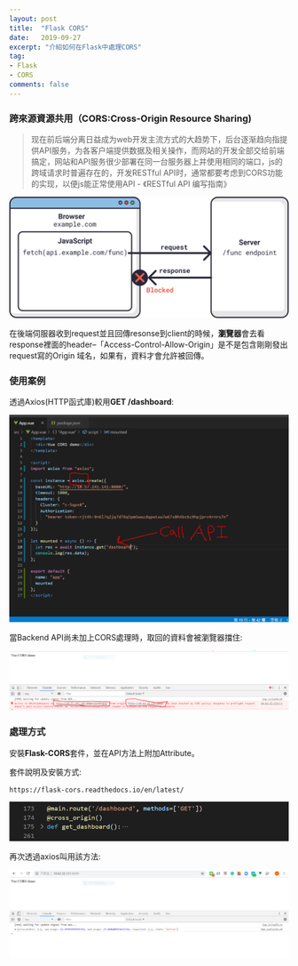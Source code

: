 ```yaml
---
layout: post
title:  "Flask CORS"
date:   2019-09-27
excerpt: "介紹如何在Flask中處理CORS"
tag:
- Flask 
- CORS
comments: false
---  
```


### 跨來源資源共用（CORS:Cross-Origin Resource Sharing)

>现在前后端分离日益成为web开发主流方式的大趋势下，后台逐渐趋向指提供API服务，为各客户端提供数据及相关操作，而网站的开发全部交给前端搞定，网站和API服务很少部署在同一台服务器上并使用相同的端口，js的跨域请求时普遍存在的，开发RESTful API时，通常都要考虑到CORS功能的实现，以便js能正常使用API - 《RESTful API 编写指南》

 ![CORS](https://github.com/kisekitw/kisekitw.github.io/blob/master/assets/img/1080927/CORS-diagram.png?raw=true)   

 在後端伺服器收到request並且回傳resonse到client的時候，**瀏覽器**會去看response裡面的header–「Access-Control-Allow-Origin」是不是包含剛剛發出request寫的Origin 域名，如果有，資料才會允許被回傳。

 ### 使用案例

 透過Axios(HTTP函式庫)較用**GET /dashboard**:   

 ![axios call](https://github.com/kisekitw/kisekitw.github.io/blob/master/assets/img/1080927/vue_call.png?raw=true)   

 當Backend API尚未加上CORS處理時，取回的資料會被瀏覽器擋住:  

 ![Block](https://github.com/kisekitw/kisekitw.github.io/blob/master/assets/img/1080927/Block.jpg?raw=true) 

 ### 處理方式   

 安裝**Flask-CORS**套件，並在API方法上附加Attribute。   

 套件說明及安裝方式:   
 ```
 https://flask-cors.readthedocs.io/en/latest/
 ```   
 ![Backend CORS](https://github.com/kisekitw/kisekitw.github.io/blob/master/assets/img/1080927/backendapi_cors.PNG?raw=true)   

 再次透過axios叫用該方法:   

  ![Success](https://github.com/kisekitw/kisekitw.github.io/blob/master/assets/img/1080927/Success.jpg?raw=true)  





